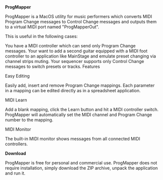 **ProgMapper**

ProgMapper is a MacOS utility for music performers which converts MIDI Program Change messages to Control Change messages and outputs them to a virtual MIDI port named "ProgMapperOut".

This is useful in the following cases:

You have a MIDI controller which can send only Program Change messages.
Your want to add a second guitar equipped with a MIDI foot controller to an application like MainStage and emulate preset changing via channel strips muting.
Your sequencer supports only Control Change messages to switch presets or tracks.
Features

Easy Editing

Easily add, insert and remove Program Change mappings. Each parameter in a mapping can be edited directly as in a spreadsheet application.

MIDI Learn

Add a blank mapping, click the Learn button and hit a MIDI controller switch. ProgMapper will automatically set the MIDI channel and Program Change number to the mapping.

MIDI Monitor

The built-in MIDI monitor shows messages from all connected MIDI controllers. 

**Download**

ProgMapper is free for personal and commercial use.
ProgMapper does not require installation, simply download the ZIP archive, unpack the application and run it.
